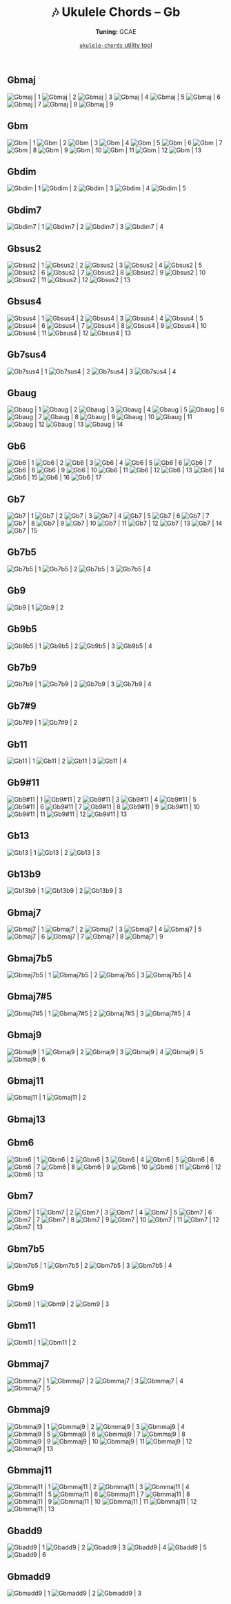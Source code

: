 <div align="center">
	<h1>🎶 Ukulele Chords – Gb</h1>
	<p>
		<strong>Tuning:</strong> GCAE
	</p>
	<p>
    <a href="https://github.com/capevace/ukulele-chords"><code>ukulele-chords</code> utility tool</a>
	</p>
</div>
<br>

## Gbmaj

![Gbmaj | 1](../../svgs/Gbmaj.svg) ![Gbmaj | 2](../../svgs/Gbmaj-2.svg) ![Gbmaj | 3](../../svgs/Gbmaj-3.svg) ![Gbmaj | 4](../../svgs/Gbmaj-4.svg) ![Gbmaj | 5](../../svgs/Gbmaj-5.svg) ![Gbmaj | 6](../../svgs/Gbmaj-6.svg) ![Gbmaj | 7](../../svgs/Gbmaj-7.svg) ![Gbmaj | 8](../../svgs/Gbmaj-8.svg) ![Gbmaj | 9](../../svgs/Gbmaj-9.svg) 

## Gbm

![Gbm | 1](../../svgs/Gbm.svg) ![Gbm | 2](../../svgs/Gbm-2.svg) ![Gbm | 3](../../svgs/Gbm-3.svg) ![Gbm | 4](../../svgs/Gbm-4.svg) ![Gbm | 5](../../svgs/Gbm-5.svg) ![Gbm | 6](../../svgs/Gbm-6.svg) ![Gbm | 7](../../svgs/Gbm-7.svg) ![Gbm | 8](../../svgs/Gbm-8.svg) ![Gbm | 9](../../svgs/Gbm-9.svg) ![Gbm | 10](../../svgs/Gbm-10.svg) ![Gbm | 11](../../svgs/Gbm-11.svg) ![Gbm | 12](../../svgs/Gbm-12.svg) ![Gbm | 13](../../svgs/Gbm-13.svg) 

## Gbdim

![Gbdim | 1](../../svgs/Gbdim.svg) ![Gbdim | 2](../../svgs/Gbdim-2.svg) ![Gbdim | 3](../../svgs/Gbdim-3.svg) ![Gbdim | 4](../../svgs/Gbdim-4.svg) ![Gbdim | 5](../../svgs/Gbdim-5.svg) 

## Gbdim7

![Gbdim7 | 1](../../svgs/Gbdim7.svg) ![Gbdim7 | 2](../../svgs/Gbdim7-2.svg) ![Gbdim7 | 3](../../svgs/Gbdim7-3.svg) ![Gbdim7 | 4](../../svgs/Gbdim7-4.svg) 

## Gbsus2

![Gbsus2 | 1](../../svgs/Gbsus2.svg) ![Gbsus2 | 2](../../svgs/Gbsus2-2.svg) ![Gbsus2 | 3](../../svgs/Gbsus2-3.svg) ![Gbsus2 | 4](../../svgs/Gbsus2-4.svg) ![Gbsus2 | 5](../../svgs/Gbsus2-5.svg) ![Gbsus2 | 6](../../svgs/Gbsus2-6.svg) ![Gbsus2 | 7](../../svgs/Gbsus2-7.svg) ![Gbsus2 | 8](../../svgs/Gbsus2-8.svg) ![Gbsus2 | 9](../../svgs/Gbsus2-9.svg) ![Gbsus2 | 10](../../svgs/Gbsus2-10.svg) ![Gbsus2 | 11](../../svgs/Gbsus2-11.svg) ![Gbsus2 | 12](../../svgs/Gbsus2-12.svg) ![Gbsus2 | 13](../../svgs/Gbsus2-13.svg) 

## Gbsus4

![Gbsus4 | 1](../../svgs/Gbsus4.svg) ![Gbsus4 | 2](../../svgs/Gbsus4-2.svg) ![Gbsus4 | 3](../../svgs/Gbsus4-3.svg) ![Gbsus4 | 4](../../svgs/Gbsus4-4.svg) ![Gbsus4 | 5](../../svgs/Gbsus4-5.svg) ![Gbsus4 | 6](../../svgs/Gbsus4-6.svg) ![Gbsus4 | 7](../../svgs/Gbsus4-7.svg) ![Gbsus4 | 8](../../svgs/Gbsus4-8.svg) ![Gbsus4 | 9](../../svgs/Gbsus4-9.svg) ![Gbsus4 | 10](../../svgs/Gbsus4-10.svg) ![Gbsus4 | 11](../../svgs/Gbsus4-11.svg) ![Gbsus4 | 12](../../svgs/Gbsus4-12.svg) ![Gbsus4 | 13](../../svgs/Gbsus4-13.svg) 

## Gb7sus4

![Gb7sus4 | 1](../../svgs/Gb7sus4.svg) ![Gb7sus4 | 2](../../svgs/Gb7sus4-2.svg) ![Gb7sus4 | 3](../../svgs/Gb7sus4-3.svg) ![Gb7sus4 | 4](../../svgs/Gb7sus4-4.svg) 

## Gbaug

![Gbaug | 1](../../svgs/Gbaug.svg) ![Gbaug | 2](../../svgs/Gbaug-2.svg) ![Gbaug | 3](../../svgs/Gbaug-3.svg) ![Gbaug | 4](../../svgs/Gbaug-4.svg) ![Gbaug | 5](../../svgs/Gbaug-5.svg) ![Gbaug | 6](../../svgs/Gbaug-6.svg) ![Gbaug | 7](../../svgs/Gbaug-7.svg) ![Gbaug | 8](../../svgs/Gbaug-8.svg) ![Gbaug | 9](../../svgs/Gbaug-9.svg) ![Gbaug | 10](../../svgs/Gbaug-10.svg) ![Gbaug | 11](../../svgs/Gbaug-11.svg) ![Gbaug | 12](../../svgs/Gbaug-12.svg) ![Gbaug | 13](../../svgs/Gbaug-13.svg) ![Gbaug | 14](../../svgs/Gbaug-14.svg) 

## Gb6

![Gb6 | 1](../../svgs/Gb6.svg) ![Gb6 | 2](../../svgs/Gb6-2.svg) ![Gb6 | 3](../../svgs/Gb6-3.svg) ![Gb6 | 4](../../svgs/Gb6-4.svg) ![Gb6 | 5](../../svgs/Gb6-5.svg) ![Gb6 | 6](../../svgs/Gb6-6.svg) ![Gb6 | 7](../../svgs/Gb6-7.svg) ![Gb6 | 8](../../svgs/Gb6-8.svg) ![Gb6 | 9](../../svgs/Gb6-9.svg) ![Gb6 | 10](../../svgs/Gb6-10.svg) ![Gb6 | 11](../../svgs/Gb6-11.svg) ![Gb6 | 12](../../svgs/Gb6-12.svg) ![Gb6 | 13](../../svgs/Gb6-13.svg) ![Gb6 | 14](../../svgs/Gb6-14.svg) ![Gb6 | 15](../../svgs/Gb6-15.svg) ![Gb6 | 16](../../svgs/Gb6-16.svg) ![Gb6 | 17](../../svgs/Gb6-17.svg) 

## Gb7

![Gb7 | 1](../../svgs/Gb7.svg) ![Gb7 | 2](../../svgs/Gb7-2.svg) ![Gb7 | 3](../../svgs/Gb7-3.svg) ![Gb7 | 4](../../svgs/Gb7-4.svg) ![Gb7 | 5](../../svgs/Gb7-5.svg) ![Gb7 | 6](../../svgs/Gb7-6.svg) ![Gb7 | 7](../../svgs/Gb7-7.svg) ![Gb7 | 8](../../svgs/Gb7-8.svg) ![Gb7 | 9](../../svgs/Gb7-9.svg) ![Gb7 | 10](../../svgs/Gb7-10.svg) ![Gb7 | 11](../../svgs/Gb7-11.svg) ![Gb7 | 12](../../svgs/Gb7-12.svg) ![Gb7 | 13](../../svgs/Gb7-13.svg) ![Gb7 | 14](../../svgs/Gb7-14.svg) ![Gb7 | 15](../../svgs/Gb7-15.svg) 

## Gb7b5

![Gb7b5 | 1](../../svgs/Gb7b5.svg) ![Gb7b5 | 2](../../svgs/Gb7b5-2.svg) ![Gb7b5 | 3](../../svgs/Gb7b5-3.svg) ![Gb7b5 | 4](../../svgs/Gb7b5-4.svg) 

## Gb9

![Gb9 | 1](../../svgs/Gb9.svg) ![Gb9 | 2](../../svgs/Gb9-2.svg) 

## Gb9b5

![Gb9b5 | 1](../../svgs/Gb9b5.svg) ![Gb9b5 | 2](../../svgs/Gb9b5-2.svg) ![Gb9b5 | 3](../../svgs/Gb9b5-3.svg) ![Gb9b5 | 4](../../svgs/Gb9b5-4.svg) 

## Gb7b9

![Gb7b9 | 1](../../svgs/Gb7b9.svg) ![Gb7b9 | 2](../../svgs/Gb7b9-2.svg) ![Gb7b9 | 3](../../svgs/Gb7b9-3.svg) ![Gb7b9 | 4](../../svgs/Gb7b9-4.svg) 

## Gb7#9

![Gb7#9 | 1](../../svgs/Gb7#9.svg) ![Gb7#9 | 2](../../svgs/Gb7#9-2.svg) 

## Gb11

![Gb11 | 1](../../svgs/Gb11.svg) ![Gb11 | 2](../../svgs/Gb11-2.svg) ![Gb11 | 3](../../svgs/Gb11-3.svg) ![Gb11 | 4](../../svgs/Gb11-4.svg) 

## Gb9#11

![Gb9#11 | 1](../../svgs/Gb9#11.svg) ![Gb9#11 | 2](../../svgs/Gb9#11-2.svg) ![Gb9#11 | 3](../../svgs/Gb9#11-3.svg) ![Gb9#11 | 4](../../svgs/Gb9#11-4.svg) ![Gb9#11 | 5](../../svgs/Gb9#11-5.svg) ![Gb9#11 | 6](../../svgs/Gb9#11-6.svg) ![Gb9#11 | 7](../../svgs/Gb9#11-7.svg) ![Gb9#11 | 8](../../svgs/Gb9#11-8.svg) ![Gb9#11 | 9](../../svgs/Gb9#11-9.svg) ![Gb9#11 | 10](../../svgs/Gb9#11-10.svg) ![Gb9#11 | 11](../../svgs/Gb9#11-11.svg) ![Gb9#11 | 12](../../svgs/Gb9#11-12.svg) ![Gb9#11 | 13](../../svgs/Gb9#11-13.svg) 

## Gb13

![Gb13 | 1](../../svgs/Gb13.svg) ![Gb13 | 2](../../svgs/Gb13-2.svg) ![Gb13 | 3](../../svgs/Gb13-3.svg) 

## Gb13b9

![Gb13b9 | 1](../../svgs/Gb13b9.svg) ![Gb13b9 | 2](../../svgs/Gb13b9-2.svg) ![Gb13b9 | 3](../../svgs/Gb13b9-3.svg) 

## Gbmaj7

![Gbmaj7 | 1](../../svgs/Gbmaj7.svg) ![Gbmaj7 | 2](../../svgs/Gbmaj7-2.svg) ![Gbmaj7 | 3](../../svgs/Gbmaj7-3.svg) ![Gbmaj7 | 4](../../svgs/Gbmaj7-4.svg) ![Gbmaj7 | 5](../../svgs/Gbmaj7-5.svg) ![Gbmaj7 | 6](../../svgs/Gbmaj7-6.svg) ![Gbmaj7 | 7](../../svgs/Gbmaj7-7.svg) ![Gbmaj7 | 8](../../svgs/Gbmaj7-8.svg) ![Gbmaj7 | 9](../../svgs/Gbmaj7-9.svg) 

## Gbmaj7b5

![Gbmaj7b5 | 1](../../svgs/Gbmaj7b5.svg) ![Gbmaj7b5 | 2](../../svgs/Gbmaj7b5-2.svg) ![Gbmaj7b5 | 3](../../svgs/Gbmaj7b5-3.svg) ![Gbmaj7b5 | 4](../../svgs/Gbmaj7b5-4.svg) 

## Gbmaj7#5

![Gbmaj7#5 | 1](../../svgs/Gbmaj7#5.svg) ![Gbmaj7#5 | 2](../../svgs/Gbmaj7#5-2.svg) ![Gbmaj7#5 | 3](../../svgs/Gbmaj7#5-3.svg) ![Gbmaj7#5 | 4](../../svgs/Gbmaj7#5-4.svg) 

## Gbmaj9

![Gbmaj9 | 1](../../svgs/Gbmaj9.svg) ![Gbmaj9 | 2](../../svgs/Gbmaj9-2.svg) ![Gbmaj9 | 3](../../svgs/Gbmaj9-3.svg) ![Gbmaj9 | 4](../../svgs/Gbmaj9-4.svg) ![Gbmaj9 | 5](../../svgs/Gbmaj9-5.svg) ![Gbmaj9 | 6](../../svgs/Gbmaj9-6.svg) 

## Gbmaj11

![Gbmaj11 | 1](../../svgs/Gbmaj11.svg) ![Gbmaj11 | 2](../../svgs/Gbmaj11-2.svg) 

## Gbmaj13



## Gbm6

![Gbm6 | 1](../../svgs/Gbm6.svg) ![Gbm6 | 2](../../svgs/Gbm6-2.svg) ![Gbm6 | 3](../../svgs/Gbm6-3.svg) ![Gbm6 | 4](../../svgs/Gbm6-4.svg) ![Gbm6 | 5](../../svgs/Gbm6-5.svg) ![Gbm6 | 6](../../svgs/Gbm6-6.svg) ![Gbm6 | 7](../../svgs/Gbm6-7.svg) ![Gbm6 | 8](../../svgs/Gbm6-8.svg) ![Gbm6 | 9](../../svgs/Gbm6-9.svg) ![Gbm6 | 10](../../svgs/Gbm6-10.svg) ![Gbm6 | 11](../../svgs/Gbm6-11.svg) ![Gbm6 | 12](../../svgs/Gbm6-12.svg) ![Gbm6 | 13](../../svgs/Gbm6-13.svg) 

## Gbm7

![Gbm7 | 1](../../svgs/Gbm7.svg) ![Gbm7 | 2](../../svgs/Gbm7-2.svg) ![Gbm7 | 3](../../svgs/Gbm7-3.svg) ![Gbm7 | 4](../../svgs/Gbm7-4.svg) ![Gbm7 | 5](../../svgs/Gbm7-5.svg) ![Gbm7 | 6](../../svgs/Gbm7-6.svg) ![Gbm7 | 7](../../svgs/Gbm7-7.svg) ![Gbm7 | 8](../../svgs/Gbm7-8.svg) ![Gbm7 | 9](../../svgs/Gbm7-9.svg) ![Gbm7 | 10](../../svgs/Gbm7-10.svg) ![Gbm7 | 11](../../svgs/Gbm7-11.svg) ![Gbm7 | 12](../../svgs/Gbm7-12.svg) ![Gbm7 | 13](../../svgs/Gbm7-13.svg) 

## Gbm7b5

![Gbm7b5 | 1](../../svgs/Gbm7b5.svg) ![Gbm7b5 | 2](../../svgs/Gbm7b5-2.svg) ![Gbm7b5 | 3](../../svgs/Gbm7b5-3.svg) ![Gbm7b5 | 4](../../svgs/Gbm7b5-4.svg) 

## Gbm9

![Gbm9 | 1](../../svgs/Gbm9.svg) ![Gbm9 | 2](../../svgs/Gbm9-2.svg) ![Gbm9 | 3](../../svgs/Gbm9-3.svg) 

## Gbm11

![Gbm11 | 1](../../svgs/Gbm11.svg) ![Gbm11 | 2](../../svgs/Gbm11-2.svg) 

## Gbmmaj7

![Gbmmaj7 | 1](../../svgs/Gbmmaj7.svg) ![Gbmmaj7 | 2](../../svgs/Gbmmaj7-2.svg) ![Gbmmaj7 | 3](../../svgs/Gbmmaj7-3.svg) ![Gbmmaj7 | 4](../../svgs/Gbmmaj7-4.svg) ![Gbmmaj7 | 5](../../svgs/Gbmmaj7-5.svg) 

## Gbmmaj9

![Gbmmaj9 | 1](../../svgs/Gbmmaj9.svg) ![Gbmmaj9 | 2](../../svgs/Gbmmaj9-2.svg) ![Gbmmaj9 | 3](../../svgs/Gbmmaj9-3.svg) ![Gbmmaj9 | 4](../../svgs/Gbmmaj9-4.svg) ![Gbmmaj9 | 5](../../svgs/Gbmmaj9-5.svg) ![Gbmmaj9 | 6](../../svgs/Gbmmaj9-6.svg) ![Gbmmaj9 | 7](../../svgs/Gbmmaj9-7.svg) ![Gbmmaj9 | 8](../../svgs/Gbmmaj9-8.svg) ![Gbmmaj9 | 9](../../svgs/Gbmmaj9-9.svg) ![Gbmmaj9 | 10](../../svgs/Gbmmaj9-10.svg) ![Gbmmaj9 | 11](../../svgs/Gbmmaj9-11.svg) ![Gbmmaj9 | 12](../../svgs/Gbmmaj9-12.svg) ![Gbmmaj9 | 13](../../svgs/Gbmmaj9-13.svg) 

## Gbmmaj11

![Gbmmaj11 | 1](../../svgs/Gbmmaj11.svg) ![Gbmmaj11 | 2](../../svgs/Gbmmaj11-2.svg) ![Gbmmaj11 | 3](../../svgs/Gbmmaj11-3.svg) ![Gbmmaj11 | 4](../../svgs/Gbmmaj11-4.svg) ![Gbmmaj11 | 5](../../svgs/Gbmmaj11-5.svg) ![Gbmmaj11 | 6](../../svgs/Gbmmaj11-6.svg) ![Gbmmaj11 | 7](../../svgs/Gbmmaj11-7.svg) ![Gbmmaj11 | 8](../../svgs/Gbmmaj11-8.svg) ![Gbmmaj11 | 9](../../svgs/Gbmmaj11-9.svg) ![Gbmmaj11 | 10](../../svgs/Gbmmaj11-10.svg) ![Gbmmaj11 | 11](../../svgs/Gbmmaj11-11.svg) ![Gbmmaj11 | 12](../../svgs/Gbmmaj11-12.svg) ![Gbmmaj11 | 13](../../svgs/Gbmmaj11-13.svg) 

## Gbadd9

![Gbadd9 | 1](../../svgs/Gbadd9.svg) ![Gbadd9 | 2](../../svgs/Gbadd9-2.svg) ![Gbadd9 | 3](../../svgs/Gbadd9-3.svg) ![Gbadd9 | 4](../../svgs/Gbadd9-4.svg) ![Gbadd9 | 5](../../svgs/Gbadd9-5.svg) ![Gbadd9 | 6](../../svgs/Gbadd9-6.svg) 

## Gbmadd9

![Gbmadd9 | 1](../../svgs/Gbmadd9.svg) ![Gbmadd9 | 2](../../svgs/Gbmadd9-2.svg) ![Gbmadd9 | 3](../../svgs/Gbmadd9-3.svg) 

